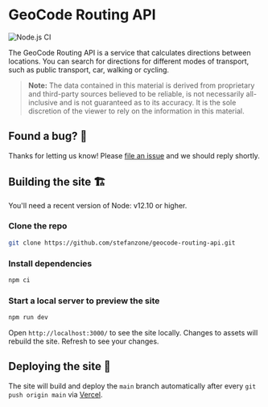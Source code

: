 # GeoCode Routing API

![Node.js CI](https://github.com/stefanzone/geocode-routing-api/workflows/Node.js%20CI/badge.svg)

The GeoCode Routing API is a service that calculates directions between locations. You can search for directions for different modes of transport, such as public transport, car, walking or cycling.

> **Note:** The data contained in this material is derived from proprietary and third-party sources believed to be reliable, is not necessarily all-inclusive and is not guaranteed as to its accuracy. It is the sole discretion of the viewer to rely on the information in this material.

## Found a bug? 👷‍

Thanks for letting us know! Please [file an issue](https://github.com/stefanzone/geocode-routing-api/issues/new?assignees=&labels=&template=bug_report.md&title=) and we should reply shortly.

## Building the site 🏗

You'll need a recent version of Node: v12.10 or higher.

### Clone the repo

```bash
git clone https://github.com/stefanzone/geocode-routing-api.git
```

### Install dependencies

```bash
npm ci
```

### Start a local server to preview the site

```bash
npm run dev
```

Open `http://localhost:3000/` to see the site locally. Changes to assets will
rebuild the site. Refresh to see your changes.

## Deploying the site 🚀

The site will build and deploy the `main` branch automatically after every `git push origin main` via [Vercel](https://vercel.com).

